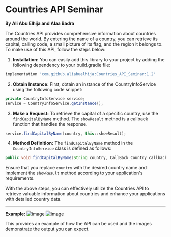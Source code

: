 # Countries API Seminar

**By Ali Abu Elhija and Alaa Badra**

The Countries API provides comprehensive information about countries around the world. By entering the name of a country, you can retrieve its capital, calling code, a small picture of its flag, and the region it belongs to. To make use of this API, follow the steps below:

1. **Installation:** You can easily add this library to your project by adding the following dependency to your build.gradle file:

```groovy
implementation 'com.github.aliabuelhija:Countries_API_Seminar:1.2'
```

2. **Obtain Instance:** First, obtain an instance of the CountryInfoService using the following code snippet:

```java
private CountryInfoService service;
service = CountryInfoService.getInstance();
```

3. **Make a Request:** To retrieve the capital of a specific country, use the `findCapitalByName` method. The `showResult` method is a callback function that handles the response.

```java
service.findCapitalByName(country, this::showResult);
```

4. **Method Definition:** The `findCapitalByName` method in the `CountryInfoService` class is defined as follows:

```java
public void findCapitalByName(String country, CallBack_Country callback);
```

Ensure that you replace `country` with the desired country name and implement the `showResult` method according to your application's requirements.

With the above steps, you can effectively utilize the Countries API to retrieve valuable information about countries and enhance your applications with detailed country data.

---

**Example:**
![image](https://github.com/aliabuelhija/Countries_API_Seminar/assets/100870794/d503c9dd-2fda-4674-8bb7-f23088e90785)
![image](https://github.com/aliabuelhija/Countries_API_Seminar/assets/100870794/151df8ef-c56f-47a3-be5f-9000cfe5a443)


This provides an example of how the API can be used and the images demonstrate the output you can expect.

